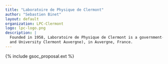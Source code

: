 ```yaml
---
title: "Laboratoire de Physique de Clermont"
author: "Sebastien Binet"
layout: default
organization: LPC-Clermont
logo: lpc-logo.png
description: |
  Founded in 1958, Laboratoire de Physique de Clermont is a government-funded mixed research unit (CNRS/IN2P3
  and University Clermont Auvergne), in Auvergne, France.
---
```


{% include gsoc_proposal.ext %}
